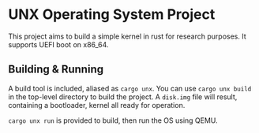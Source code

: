 # UNX Operating System Project

This project aims to build a simple kernel in rust for research purposes.
It supports UEFI boot on x86_64.

## Building & Running

A build tool is included, aliased as `cargo unx`. 
You can use `cargo unx build` in the top-level directory to build the project.
A `disk.img` file will result, containing a bootloader, kernel all ready for operation.

`cargo unx run` is provided to build, then run the OS using QEMU.